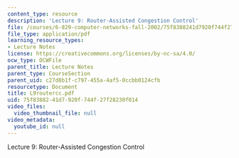 ```yaml
---
content_type: resource
description: 'Lecture 9: Router-Assisted Congestion Control'
file: /courses/6-829-computer-networks-fall-2002/75f8388241d7920f744f27f28230f014_L9routercc.pdf
file_type: application/pdf
learning_resource_types:
- Lecture Notes
license: https://creativecommons.org/licenses/by-nc-sa/4.0/
ocw_type: OCWFile
parent_title: Lecture Notes
parent_type: CourseSection
parent_uid: c27d8b1f-c797-455a-4af5-0ccbb0124cfb
resourcetype: Document
title: L9routercc.pdf
uid: 75f83882-41d7-920f-744f-27f28230f014
video_files:
  video_thumbnail_file: null
video_metadata:
  youtube_id: null
---
```

Lecture 9: Router-Assisted Congestion Control